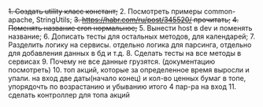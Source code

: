 ~~1. Создать utility класс констант;~~
2. Посмотреть примеры common-apache, StringUtils;
~~3. https://habr.com/ru/post/345520/ прочитать;~~
~~4. Поменять название cron нормальное;~~
5. Вынести host в dev и поменять название;
6. Дописать тесты для остальных методов, для календарей;
7. Разделить логику на сервисы. отдельно логика для парсинга, отдельно для добавления данных в бд и т.д.
8. Сделать тесты на все методы в сервисах
9. Почему не все данные грузятся. (документацию посмотреть)
10. топ акций, которые за определенное время выросли и упали. на вход две даты(начало конец) 
и кол-во ценных бумаг в топе, упорядочть по возрастанию и убыванию
итого 4 пар-ра на вход
11. сделать контроллер для топа акций